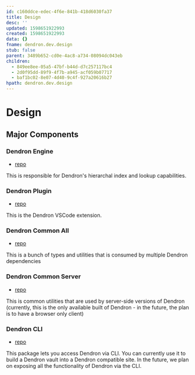 ```yaml
---
id: c160ddce-edec-4f6e-841b-418d6030fa37
title: Design
desc: ''
updated: 1598651922993
created: 1598651922993
data: {}
fname: dendron.dev.design
stub: false
parent: 3489b652-cd0e-4ac8-a734-08094dc043eb
children:
  - 849ee8ee-05a5-47bf-b44d-d7c257117bc4
  - 2d0f95dd-89f9-4f7b-a945-acf059b07717
  - baf1bc02-8e07-4d40-9c4f-927a20616b27
hpath: dendron.dev.design
---
```

# Design

## Major Components

### Dendron Engine

- [repo](https://github.com/dendronhq/dendron/tree/master/packages/engine-server)

This is responsible for Dendron's hierarchal index and lookup capabilities. 

### Dendron Plugin

- [repo](https://github.com/dendronhq/dendron/tree/master/packages/plugin-core)

This is the Dendron VSCode extension. 

### Dendron Common All

- [repo](https://github.com/dendronhq/dendron/tree/master/packages/common-all)

This is a bunch of types and utilities that is consumed by multiple Dendron dependencies

### Dendron Common Server

- [repo](https://github.com/dendronhq/dendron/tree/master/packages/common-server)

This is common utilities that are used by server-side versions of Dendron (currently, this is the only available built of Dendron - in the future, the plan is to have a browser only client)

### Dendron CLI

- [repo](https://github.com/dendronhq/dendron/tree/master/packages/dendron-cli)

This package lets you access Dendron via CLI. You can currently use it to build a Dendron vault into a Dendron compatible site. In the future, we plan on exposing all the functionality of Dendron via the CLI. 
